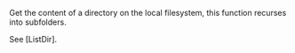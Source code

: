 Get the content of a directory on the local filesystem, this function recurses into subfolders.

See [ListDir].